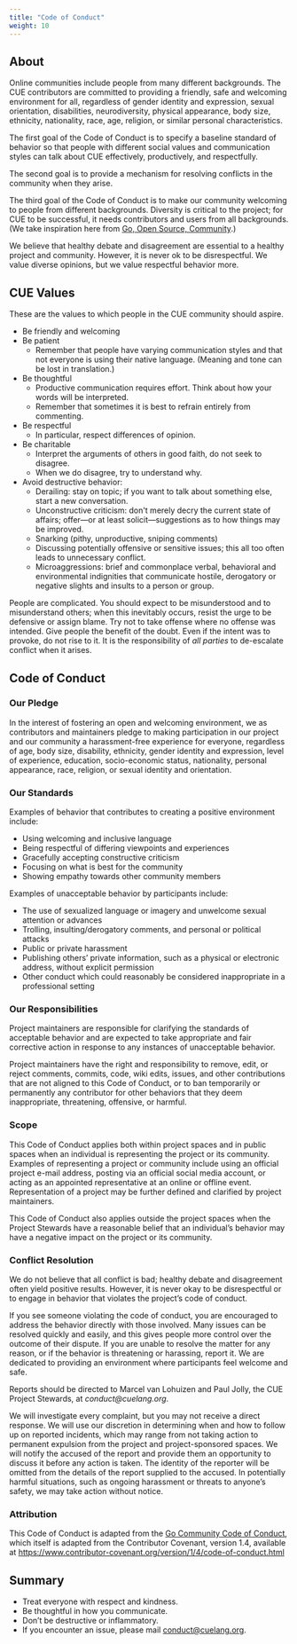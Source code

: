 ```yaml
---
title: "Code of Conduct"
weight: 10
---
```


<h2 id="about">About</h2>

<p>
Online communities include people from many different backgrounds.
The CUE contributors are committed to providing a friendly, safe and welcoming
environment for all, regardless of gender identity and expression, sexual orientation,
disabilities, neurodiversity, physical appearance, body size, ethnicity, nationality,
race, age, religion, or similar personal characteristics.
</p>

<p>
The first goal of the Code of Conduct is to specify a baseline standard
of behavior so that people with different social values and communication
styles can talk about CUE effectively, productively, and respectfully.
</p>

<p>
The second goal is to provide a mechanism for resolving conflicts in the
community when they arise.
</p>

<p>
The third goal of the Code of Conduct is to make our community welcoming to
people from different backgrounds.
Diversity is critical to the project; for CUE to be successful, it needs
contributors and users from all backgrounds.
(We take inspiration here from <a href="https://blog.golang.org/open-source">Go, Open Source, Community</a>.)
</p>

<p>
We believe that healthy debate and disagreement are essential to a healthy project and community.
However, it is never ok to be disrespectful.
We value diverse opinions, but we value respectful behavior more.
</p>

<h2 id="values">CUE Values</h2>

<p>
These are the values to which people in the CUE community should aspire.
</p>

<ul>
<li>Be friendly and welcoming
<li>Be patient
    <ul>
    <li>Remember that people have varying communication styles and that not
        everyone is using their native language.
        (Meaning and tone can be lost in translation.)
    </ul>
<li>Be thoughtful
    <ul>
    <li>Productive communication requires effort.
        Think about how your words will be interpreted.
    <li>Remember that sometimes it is best to refrain entirely from commenting.
    </ul>
<li>Be respectful
    <ul>
    <li>In particular, respect differences of opinion.
    </ul>
<li>Be charitable
    <ul>
    <li>Interpret the arguments of others in good faith, do not seek to disagree.
    <li>When we do disagree, try to understand why.
    </ul>
<li>Avoid destructive behavior:
    <ul>
    <li>Derailing: stay on topic; if you want to talk about something else,
        start a new conversation.
    <li>Unconstructive criticism: don't merely decry the current state of affairs;
        offer—or at least solicit—suggestions as to how things may be improved.
    <li>Snarking (pithy, unproductive, sniping comments)
    <li>Discussing potentially offensive or sensitive issues;
        this all too often leads to unnecessary conflict.
    <li>Microaggressions: brief and commonplace verbal, behavioral and
        environmental indignities that communicate hostile, derogatory or negative
        slights and insults to a person or group.
    </ul>
</ul>

<p>
People are complicated.
You should expect to be misunderstood and to misunderstand others;
when this inevitably occurs, resist the urge to be defensive or assign blame.
Try not to take offense where no offense was intended.
Give people the benefit of the doubt.
Even if the intent was to provoke, do not rise to it.
It is the responsibility of <i>all parties</i> to de-escalate conflict when it arises.
</p>

<h2 id="code">Code of Conduct</h2>

<h3 id="our-pledge">Our Pledge</h3>

<p>In the interest of fostering an open and welcoming environment, we as
contributors and maintainers pledge to making participation in our project and
our community a harassment-free experience for everyone, regardless of age, body
size, disability, ethnicity, gender identity and expression, level of
experience, education, socio-economic status, nationality, personal appearance,
race, religion, or sexual identity and orientation.</p>

<h3 id="our-standards">Our Standards</h3>

<p>Examples of behavior that contributes to creating a positive environment
include:</p>

<ul>
<li>Using welcoming and inclusive language</li>
<li>Being respectful of differing viewpoints and experiences</li>
<li>Gracefully accepting constructive criticism</li>
<li>Focusing on what is best for the community</li>
<li>Showing empathy towards other community members</li>
</ul>

<p>Examples of unacceptable behavior by participants include:</p>

<ul>
<li>The use of sexualized language or imagery and unwelcome sexual attention or
advances</li>
<li>Trolling, insulting/derogatory comments, and personal or political attacks</li>
<li>Public or private harassment</li>
<li>Publishing others&rsquo; private information, such as a physical or electronic
address, without explicit permission</li>
<li>Other conduct which could reasonably be considered inappropriate in a
professional setting</li>
</ul>

<h3 id="our-responsibilities">Our Responsibilities</h3>

<p>Project maintainers are responsible for clarifying the standards of acceptable
behavior and are expected to take appropriate and fair corrective action in
response to any instances of unacceptable behavior.</p>

<p>Project maintainers have the right and responsibility to remove, edit, or reject
comments, commits, code, wiki edits, issues, and other contributions that are
not aligned to this Code of Conduct, or to ban temporarily or permanently any
contributor for other behaviors that they deem inappropriate, threatening,
offensive, or harmful.</p>

<h3 id="scope">Scope</h3>

<p>This Code of Conduct applies both within project spaces and in public spaces
when an individual is representing the project or its community. Examples of
representing a project or community include using an official project e-mail
address, posting via an official social media account, or acting as an appointed
representative at an online or offline event. Representation of a project may be
further defined and clarified by project maintainers.</p>

<p>This Code of Conduct also applies outside the project spaces when the Project
Stewards have a reasonable belief that an individual&rsquo;s behavior may have a
negative impact on the project or its community.</p>

<h3 id="conflict-resolution">Conflict Resolution</h3>

<p>We do not believe that all conflict is bad; healthy debate and disagreement
often yield positive results. However, it is never okay to be disrespectful or
to engage in behavior that violates the project’s code of conduct.</p>

<p>If you see someone violating the code of conduct, you are encouraged to address
the behavior directly with those involved. Many issues can be resolved quickly
and easily, and this gives people more control over the outcome of their
dispute. If you are unable to resolve the matter for any reason, or if the
behavior is threatening or harassing, report it. We are dedicated to providing
an environment where participants feel welcome and safe.</p>

<p id="reporting">Reports should be directed to Marcel van Lohuizen and Paul Jolly, the
CUE Project Stewards, at <i>conduct@cuelang.org</i>.</p>

<p>We will investigate every complaint, but you may not receive a direct response.
We will use our discretion in determining when and how to follow up on reported
incidents, which may range from not taking action to permanent expulsion from
the project and project-sponsored spaces. We will notify the accused of the
report and provide them an opportunity to discuss it before any action is taken.
The identity of the reporter will be omitted from the details of the report
supplied to the accused. In potentially harmful situations, such as ongoing
harassment or threats to anyone&rsquo;s safety, we may take action without notice.</p>

<h3 id="attribution">Attribution</h3>

<p>This Code of Conduct is adapted from the <a href="https://golang.org/conduct">Go Community Code of Conduct</a>, which
itself is adapted from the Contributor Covenant, version 1.4, available at <a
href="https://www.contributor-covenant.org/version/1/4/code-of-conduct.html">https://www.contributor-covenant.org/version/1/4/code-of-conduct.html</a></p>

<h2 id="summary">Summary</h2>

<ul>
<li>Treat everyone with respect and kindness.
<li>Be thoughtful in how you communicate.
<li>Don’t be destructive or inflammatory.
<li>If you encounter an issue, please mail <a href="mailto:conduct@cuelang.org">conduct@cuelang.org</a>.
</ul>

